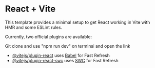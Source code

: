 # React + Vite

This template provides a minimal setup to get React working in Vite with HMR and some ESLint rules.

Currently, two official plugins are available:

Git clone and use "npm run dev" on terminal and open the link

- [@vitejs/plugin-react](https://github.com/vitejs/vite-plugin-react/blob/main/packages/plugin-react/README.md) uses [Babel](https://babeljs.io/) for Fast Refresh
- [@vitejs/plugin-react-swc](https://github.com/vitejs/vite-plugin-react-swc) uses [SWC](https://swc.rs/) for Fast Refresh
